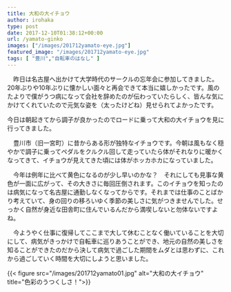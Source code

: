 ```yaml
---
title: 大和の大イチョウ
author: irohaka
type: post
date: 2017-12-10T01:38:12+00:00
url: /yamato-ginko
images: ["/images/201712yamato-eye.jpg"]
featured_image: "/images/201712yamato-eye.jpg"
tags: [ "豊川","自転車のはなし" ]
---
```


　昨日は名古屋へ出かけて大学時代のサークルの忘年会に参加してきました。20年ぶりや10年ぶりに懐かしい面々と再会できて本当に嬉しかったです。風のたよりで僕がうつ病になって会社を辞めたのが伝わっていたらしく、皆んな気にかけてくれていたので元気な姿を（太ったけどね）見せられてよかったです。

今日は朝起きてから調子が良かったのでロードに乗って大和の大イチョウを見に行ってきました。
  
　豊川市（旧一宮町）に昔からある形が独特なイチョウです。今朝は風もなく穏やかで調子に乗ってペダルをクルクル回して走っていたら体がそれなりに暖かくなってきて、イチョウが見えてきた頃には体がホッカホカになっていました。
  
　今年は例年に比べて黄色になるのが少し早いのかな？　それにしても見事な黄色が一面に広がって、その大きさに毎回圧倒されます。このイチョウを知ったのは病気になって名古屋に通勤しなくなってからです。それまでは仕事のことばかり考えていて、身の回りの移ろいゆく季節の美しさに気がつきませんでした。せっかく自然が身近な田舎町に住んでいるんだから満喫しないと勿体ないですよね。
  
　今ようやく仕事に復帰してここまで大して休むことなく働いていることを大切にして、病気がきっかけで自転車に巡りあうことができ、地元の自然の美しさを知ることができたのだから決して病気で過ごした期間をムダとは思わずに、これから過ごしていく時間を大切にしようと思いました。

{{< figure src="/images/201712yamato01.jpg" alt="大和の大イチョウ" title="色彩のうつくしさ！">}}

